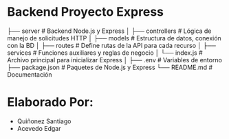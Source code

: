 # Backend Proyecto Express 


├── server               # Backend Node.js y Express
│   ├── controllers      # Lógica de manejo de solicitudes HTTP
│   ├── models           # Estructura de datos, conexión con la BD
│   ├── routes           # Define rutas de la API para cada recurso
│   ├── services         # Funciones auxiliares y reglas de negocio
│   └── index.js         # Archivo principal para inicializar Express
│
├── .env                 # Variables de entorno
├── package.json         # Paquetes de Node.js y Express
└── README.md            # Documentación

# Elaborado Por: 

- Quiñonez Santiago 
- Acevedo Edgar 
